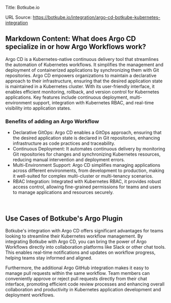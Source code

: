 Title: Botkube.io

URL Source: https://botkube.io/integration/argo-cd-botkube-kubernetes-integration

Markdown Content:
**What does Argo CD specialize in or how Argo Workflows work?**
---------------------------------------------------------------

Argo CD is a Kubernetes-native continuous delivery tool that streamlines the automation of Kubernetes workflows. It simplifies the management and deployment of containerized applications by synchronizing them with Git repositories. Argo CD empowers organizations to maintain a declarative approach to their infrastructure, ensuring that the desired application state is maintained in a Kubernetes cluster. With its user-friendly interface, it enables efficient monitoring, rollback, and version control for Kubernetes applications. Key features include continuous deployment, multi-environment support, integration with Kubernetes RBAC, and real-time visibility into application states.

### **Benefits of adding an Argo Workflow**

*   Declarative GitOps: Argo CD enables a GitOps approach, ensuring that the desired application state is declared in Git repositories, enhancing infrastructure as code practices and traceability.
*   Continuous Deployment: It automates continuous delivery by monitoring Git repositories for changes and synchronizing Kubernetes resources, reducing manual intervention and deployment errors.
*   Multi-Environment Support: Argo CD simplifies managing applications across different environments, from development to production, making it well-suited for complex multi-cluster or multi-tenancy scenarios.
*   RBAC Integration: Integrated with Kubernetes RBAC, it provides robust access control, allowing fine-grained permissions for teams and users to manage applications and resources securely.

‍

**Use Cases of Botkube's Argo Plugin**
--------------------------------------

Botkube's integration with Argo CD offers significant advantages for teams looking to streamline their Kubernetes workflow management. By integrating Botkube with Argo CD, you can bring the power of Argo Workflows directly into collaboration platforms like Slack or other chat tools. This enables real-time notifications and updates on workflow progress, helping teams stay informed and aligned.

Furthermore, the additional Argo GitHub integration makes it easy to manage pull requests within the same workflow. Team members can conveniently approve or reject pull requests directly from their chat interface, promoting efficient code review processes and enhancing overall collaboration and productivity in Kubernetes application development and deployment workflows.
